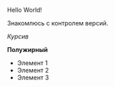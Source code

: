 Hello World!

Знакомлюсь с контролем версий.

*Курсив*

**Полужирный**

* Элемент 1
* Элемент 2
* Элемент 3